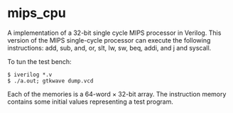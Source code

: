 # mips_cpu

A implementation of a 32-bit single cycle MIPS processor in Verilog. This version of the MIPS single-cycle processor can execute the following instructions: add, sub, and, or, slt, lw, sw, beq, addi, and j and syscall.

To tun the test bench:

```
$ iverilog *.v
$ ./a.out; gtkwave dump.vcd
```

Each of the memories is a 64-word × 32-bit array. The instruction memory contains some initial values representing a test program.
